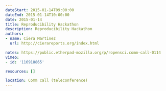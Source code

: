 ```yaml
---
dateStart: 2015-01-14T09:00:00
dateEnd: 2015-01-14T10:00:00
date: 2015-01-14
title: Reproducibility Hackathon
description: Reproducibility Hackathon
authors:
- name: Ciera Martinez
  url: http://cierareports.org/index.html

notes: https://public.etherpad-mozilla.org/p/ropensci.comm-call-0114
vimeo:
- id: '116918865'

resources: []

location: Comm call (teleconference)
---
```

